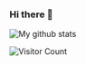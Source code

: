 ### Hi there 👋

<img src="https://github-readme-stats.vercel.app/api?username=Coldwave96&show_icons=true&theme=dracula&include_all_commits=true&count_private=true&layout=compact" alt="My github stats"/>

![Visitor Count](https://profile-counter.glitch.me/Coldwave96/count.svg)

